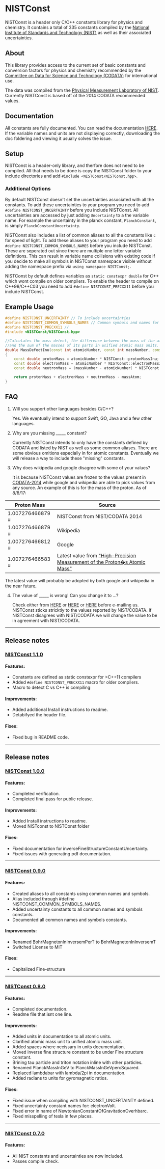 # NISTConst
NISTConst is a header only C/C++ constants library for physics and chemistry. It contains a total of 335 constants compiled by the [National Institute of Standards and Technology (NIST)](https://www.nist.gov/) as well as their associated uncertainties. 

## About
This library provides access to the current set of basic constants and conversion factors for physics and chemistry recommended by the [Committee on Data for Science and Technology (CODATA)](http://www.codata.org/) for international use. 

The data was compiled from the [Physical Measurement Laboratory of NIST](https://physics.nist.gov/cuu/Constants/). Currently NISTConst is based off of the 2014 CODATA recommended values.

## Documentation

All constants are fully documented. You can read the documentation [HERE](https://DrGrafil.github.io/NISTConst/html/modules.html). If the variable names and units are not displaying correctly, downloading the doc foldering and viewing it usually solves the issue.  

## Setup

NISTConst is a header-only library, and therfore does not need to be compiled. All that needs to be done is copy the NISTConst folder to your include directories and add `#include <NISTConst/NISTConst.hpp>`. 

### Additional Options

By default NISTConst doesn't set the uncertainties associated with all the constants. To add these uncertainties to your program you need to add `#define NISTCONST_UNCERTAINTY` before you include NISTConst. All uncertainties are accessed by just adding `Uncertainty` to a the variable name. For example the uncertainty in the planck constant, `PlanckConstant`, is simply `PlanckConstantUncertainty`.

NISTConst also includes a list of common aliases to all the constants like `c` for speed of light. To add these aliases to your program you need to add `#define NISTCONST_COMMON_SYMBOLS_NAMES` before you include NISTConst. These are seperated out since there are multiple one letter variable definitions. This can result in variable name collisions with existing code if you decide to make all symbols in NISTConst namespace visible without adding the namespace prefix via `using namespace NISTConst;`.

NISTConst by default defines variables as `static constexpr double` for C++ which wont compile on  older compilers. To enable the header to compile on C++98/C++C03  you need to add `#define NISTCONST_PRECXX11` before you include NISTConst.
## Example Usage

```cpp
#define NISTCONST_UNCERTAINTY // To include uncertainties
#define NISTCONST_COMMON_SYMBOLS_NAMES // Common symbols and names for constants.
#define NISTCONST_PRECXX11 //
#include <NISTConst/NISTConst.hpp>

//Calculates the mass defect, the difference between the mass of the atom 
//and the sum of the masses of its parts in unified atomic mass units.
double MassDefectInu(const int atomicNumber, const int massNumber, const double massAtom)
{
	const double protonMass = atomicNumber * NISTConst::protonMassInu;
	const double electronMass = atomicNumber * NISTConst::electronMassInu;
	const double neutronMass = (massNumber - atomicNumber) * NISTConst::neutronMassInu;

	return protonMass + electronMass + neutronMass - massAtom;	
}
```

## FAQ

1. Will you support other languages besides C/C++?

   Yes. We eventually intend to support Swift, GO, Java and a few other languages.

2. Why are you missing _____ constant?

   Currently NISTConst intends to only have the constants defined by CODATA and listed by NIST as well as some common aliases. There are some obvious omitions especially in for atomic constants. Eventually we will release a way to include these "missing" constants. 

3. Why does wikipedia and google disagree with some of your values?

   It is because NISTConst values are frozen to the values present in [CODATA-2014](https://dx.doi.org/10.1063/1.4954402) while google and wikipedia are able to pick values from any source. An example of this is for the mass of the proton. As of 8/8/17:

| Proton Mass | Source |
| --- | --- |
| 1.007276466879 u | NISTConst from NIST/CODATA 2014 |
| 1.007276466879 u | Wikipedia |
| 1.007276466812 u | Google |
| 1.007276466583 u | Latest value from ["High-Precision Measurement of the Proton�s Atomic Mass"](https://doi.org/10.1103/PhysRevLett.119.033001) |

   The latest value will probably be adopted by both google and wikipedia in the near future.

4. The value of _____ is wrong! Can you change it to ...?

   Check either from [HERE](https://github.com/DrGrafil/NISTConst/blob/master/CODATA/Table%20of%20NIST%20Constant%20CODATA%202014.txt) or [HERE](https://physics.nist.gov/cuu/Constants/) or [HERE](https://dx.doi.org/10.1063/1.4954402) before e-mailing us. NISTConst sticks stricktly to the values reported by NIST/CODATA. If NISTConst disagrees with NIST/CODATA we will change the value to be in agreement with NIST/CODATA.

---
## Release notes

### [NISTConst 1.1.0](https://github.com/DrGrafil/NISTConst/releases/latest)
#### Features:
- Constants are defined as static constexpr for >C++11 compilers
- Added `#define NISTCONST_PRECXX11` macro for older compilers.
- Macro to detect C vs C++ is compiling

#### Improvements:
- Added additional Install instructions to readme.
- Detabifyed the header file.

#### Fixes:
- Fixed bug in README code.

---
## Release notes

### [NISTConst 1.0.0](https://github.com/DrGrafil/NISTConst/releases/latest)
#### Features:
- Completed verification.
- Completed final pass for public release.

#### Improvements:
- Added Install instructions to readme.
- Moved NISTconst to NISTConst folder

#### Fixes:
- Fixed documentation for inverseFineStructureConstantUncertainty.
- Fixed issues with generating pdf documentation.

---
### [NISTConst 0.9.0](https://github.com/DrGrafil/NISTConst/releases/latest)
#### Features:
- Created aliases to all constants using common names and symbols.
- Alias included through #define NISTCONST_COMMON_SYMBOLS_NAMES.
- Added uncertainty constants to all common names and symbols constants.
- Documented all common names and symbols constants.

#### Improvements:
- Renamed BohrMagnetonInInversemPerT to BohrMagnetonInInversemT
- Switched License to MIT

#### Fixes:
- Capitalized Fine-structure


---

### [NISTConst 0.8.0](https://github.com/DrGrafil/NISTConst/tree/0.8.0)
#### Features:
- Completed documentation.
- Readme file that isnt one line.

#### Improvements:
- Added units in documentation to all atomic units.
- Clarified atomic mass unit to unified atomic mass unit.
- Added spaces where necissary in units documentation.
- Moved inverse fine structure constant to be under Fine structure constant.
- Brining tau particle and triton notation inline with other particles.
- Renamed PlanckMassInGeV to PlanckMassInGeVpercSquared.
- Replaced lambdabar with lambda/2pi in documentation.
- Added radians to units for gyromagnetic ratios.

#### Fixes:
- Fixed issue when compiling with NISTCONST_UNCERTAINTY defined.  
- Fixed uncertainty constant names for: electronVolt.
- Fixed error in name of NewtonianConstantOfGravitationOverhbarc.
- Fixed misspelling of tesla in few places.

---

### [NISTConst 0.7.0](https://github.com/DrGrafil/NISTConst/tree/0.7.0)
#### Features:
- All NIST constants and uncertainties are now included.  
- Passes compile check.